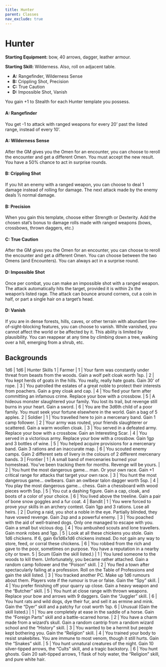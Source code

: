 ```yaml
---
title: Hunter
parent: Classes
nav_exclude: true
---
```


# Hunter

**Starting Equipment:** bow, 40 arrows, dagger, leather armour.

**Starting Skill:** Wilderness. Also, roll on adjacent table.

- **A:** Rangefinder, Wilderness Sense
- **B:** Crippling Shot, Precision
- **C:** True Caution
- **D:** Impossible Shot, Vanish

You gain +1 to Stealth for each Hunter template you possess.

#### A: Rangefinder
You get -1 to attack with ranged weapons for every 20’ past the
listed range, instead of every 10’.
#### A: Wilderness Sense
After the GM gives you the Omen for an encounter, you can
choose to reroll the encounter and get a different Omen. You
must accept the new result. You have a 50% chance to act in
surprise rounds.
#### B: Crippling Shot
If you hit an enemy with a ranged weapon, you can choose to
deal 1 damage instead of rolling for damage. The next attack
made by the enemy deals ½ normal damage.
#### B: Precision
When you gain this template, choose either Strength or
Dexterity. Add the chosen stat’s bonus to damage rolls made
with ranged weapons (bows, crossbows, thrown daggers, etc.)
#### C: True Caution
After the GM gives you the Omen for an encounter, you can
choose to reroll the encounter and get a different Omen. You can
choose between the two Omens (and Encounters). You can
always act in a surprise round.
#### D: Impossible Shot
Once per combat, you can make an impossible shot with a
ranged weapon. The attack automatically hits the target,
provided it is within 2x the weapon’s listed rage. The attack can
bounce around corners, cut a coin in half, or part a single hair on
a target’s head.
#### D: Vanish
If you are in dense forests, hills, caves, or other terrain with
abundant line-of-sight-blocking features, you can choose to
vanish. While vanished, you cannot affect the world or be
affected by it. This ability is limited by plausibility. You can
reappear at any time by climbing down a tree, walking over a hill,
emerging from a shrub, etc.

## Backgrounds

1d6 | 1d6 | Hunter Skills
1 | Farmer
| 1 | Your farm was constantly under threat from beasts from the woods. Gain a wolf pelt cloak worth 1sp.
| 2 | You kept herds of goats in the hills. You really, really hate goats.  Gain 30’ of rope.
| 3 | You patrolled the estates of a great noble to protect their interests from poachers. Gain a grey cloak and cap.
| 4 | You fled your farm after committing an infamous crime. Replace your bow with a crossbow.
| 5 | A hideous monster slaughtered your family. You lost its trail, but revenge still burns in your heart. Gain a sword.
| 6 | You are the 3d6th child of a poor family. You must seek your fortune elsewhere in the world. Gain a bag of 5 apples.
2 | Soldier
| 1 | You travelled here to join a mercenary band. Gain 1 camp follower.
| 2 | Your army was routed, your friends slaughterer or scattered.  Gain a warm woollen cloak.
| 3 | You served in a defeated army. Replace your bow with a crossbow. Gain an Interesting Scar.
| 4 | You served in a victorious army. Replace your bow with a crossbow. Gain 1gp and 3 bottles of wine.
| 5 | You helped acquire provisions for a mercenary band. Gain 3 rations and an inaccurate map.
| 6 | You scouted enemy camps. Gain 2 different sets of livery in the colours of 2 different mercenary bands.
3 | Frontier
| 1 | A small band of mercenaries burned your homestead. You’ve been tracking them for months. Revenge will be yours.
| 2 | You hunt the most dangerous game... man. Or your own race.  Gain +1 critical range for attacks that target your own race.
| 3 | You hunt the most dangerous game... owlbears. Gain an owlbear talon dagger worth 5sp.
| 4 | You play the most dangerous game... chess. Gain a chessboard with wood pieces worth 5sp.
| 5 | You cut a dashing figure. Gain a cap, cloak, and boots of a color of your choice.
| 6 | You lived above the treeline. Gain a pair of bone snow goggles and a fur coat.
4 | Bandit
| 1 | You were forced to prove your skills in an archery contest. Gain 1gp and 3 rations. Lose all heirs.
| 2 | During a raid, you shot a noble in the eye. Partially blinded, they have vowed revenge. Gain 2sp and a powerful enemy.
| 3 | You poached with the aid of well-trained dogs. Only one managed to escape with you. Gain a small but vicious dog.
| 4 | You ambushed scouts and lone travellers. Gain monk robes and 1gp.
| 5 | Look at all these chickens you stole. Gain 1d6 chickens. If 6, gain 6x1d6x1d6 chickens instead. Do not gain any way to store, feed, or corral these chickens.
| 6 | You robbed from the rich and gave to the poor, sometimes on purpose. You have a reputation in a nearby city or town.
5 | Scum (Gain the skill listed.)
| 1 | You lured someone to the woods to kill them. Unfortunately, you became rather attached. Gain a random camp follower and the “Poison” skill.
| 2 | You fled a town after spectacularly failing at a profession. Roll on the Table of Professions and gain the skill listed.
| 3 | You tracked another PC. Make up 1d6 rumours about them.  Players vote if the rumour is true or false. Gain the “Spy” skill.
| 4 | You prefer finishing off your quarry up close. Gain a heavy weapon and the “Butcher” skill.
| 5 | You hunt at close range with thrown weapons. Replace your bow and arrows with 9 daggers. Gain the “Juggler” skill.
| 6 | You hunt rats and wild dogs, dye their fur, and sell it as ermine and mink. Gain the “Dyer” skill and a patchy fur coat worth 1sp.
6 | Unusual (Gain the skill listed.)
| 1 | You are completely at ease in the saddle of a horse. Gain the “Foreign Parts” skill and a battle-scarred horse.
| 2 | You have a charm made from a wizard’s skull. Gain a random cantrip from a random wizard school and the “History” skill.
| 3 | You wanted to be a hermit but people kept bothering you. Gain the “Religion” skill.
| 4 | You trained your body to resist snakebites. You are immune to most venom, though it still hurts. Gain the “Snakes” skill.
| 5 | You hunt unnatural creatures of the night. Gain 10 silver-tipped arrows, the “Cults” skill, and a tragic backstory.
| 6 | You hunt ghosts. Gain 20 salt-tipped arrows, 1 flask of holy water, the “Religion” skill, and pure white hair.
